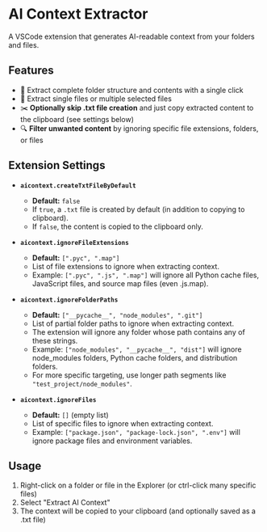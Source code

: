 # AI Context Extractor
A VSCode extension that generates AI-readable context from your folders and files.

## Features
- 📁 Extract complete folder structure and contents with a single click
- 📄 Extract single files or multiple selected files
- ✂️ **Optionally skip .txt file creation** and just copy extracted content to the clipboard (see settings below)
- 🔍 **Filter unwanted content** by ignoring specific file extensions, folders, or files

## Extension Settings
- **`aicontext.createTxtFileByDefault`**  
  - **Default:** `false`  
  - If `true`, a `.txt` file is created by default (in addition to copying to clipboard).  
  - If `false`, the content is copied to the clipboard only.

- **`aicontext.ignoreFileExtensions`**
  - **Default:** `[".pyc", ".map"]`
  - List of file extensions to ignore when extracting context.
  - Example: `[".pyc", ".js", ".map"]` will ignore all Python cache files, JavaScript files, and source map files (even .js.map).

- **`aicontext.ignoreFolderPaths`**
  - **Default:** `["__pycache__", "node_modules", ".git"]`
  - List of partial folder paths to ignore when extracting context.
  - The extension will ignore any folder whose path contains any of these strings.
  - Example: `["node_modules", "__pycache__", "dist"]` will ignore node_modules folders, Python cache folders, and distribution folders.
  - For more specific targeting, use longer path segments like `"test_project/node_modules"`.

- **`aicontext.ignoreFiles`**
  - **Default:** `[]` (empty list)
  - List of specific files to ignore when extracting context.
  - Example: `["package.json", "package-lock.json", ".env"]` will ignore package files and environment variables.

## Usage
1. Right-click on a folder or file in the Explorer (or ctrl-click many specific files)
2. Select "Extract AI Context"
3. The context will be copied to your clipboard (and optionally saved as a .txt file)